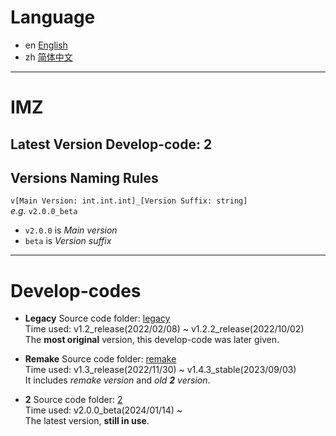 # Language
- en [English](README.md)
- zh [简体中文](other/README-zh.md)

---
# IMZ
## Latest Version Develop-code: 2
  
## Versions Naming Rules
`v[Main Version: int.int.int]_[Version Suffix: string]`  
*e.g.* `v2.0.0_beta`  
- `v2.0.0` is *Main version*
- `beta` is *Version suffix*

---
# Develop-codes
- **Legacy**
  Source code folder: [legacy](legacy)  
  Time used: v1.2\_release\(2022/02/08\) ~ v1.2.2\_release\(2022/10/02\)  
  The **most original** version, this develop-code was later given.  
  
- **Remake**
  Source code folder: [remake](remake)  
  Time used: v1.3\_release\(2022/11/30\) ~ v1.4.3\_stable\(2023/09/03\)  
  It includes *remake version* and *old **2** version*.  
  
- **2**
  Source code folder: [2](2)  
  Time used: v2.0.0\_beta\(2024/01/14\) ~  
  The latest version, **still in use**.  
